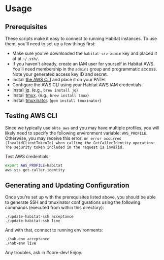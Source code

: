 # Usage

## Prerequisites

These scripts make it easy to connect to running Habitat instances. To use them, you'll need to set up a few things first:

* Make sure you've downloaded the `habitat-srv-admin` key and placed it at at `~/.ssh/`.
* If you haven't already, create an IAM user for yourself in Habitat AWS. You'll need membership in the `admins` group and programmatic access. Note your generated access key ID and secret.
* Install [the AWS CLI](https://docs.aws.amazon.com/cli/latest/userguide/cli-install-macos.html) and place it on your PATH.
* Configure the AWS CLI using your Habitat AWS IAM credentials.
* Install [jq](https://stedolan.github.io/jq/). (e.g., `brew install jq`)
* Install [tmux](https://github.com/tmux/tmux/wiki). (e.g., `brew install tmux`)
* Install [tmuxinator](https://github.com/tmuxinator/tmuxinator). (`gem install tmuxinator`)

## Testing AWS CLI

Since we typically use `okta_aws` and you may have multiple profiles, you will likely need to specify the following environment variable: `AWS_PROFILE`.
Otherwise, you may receive this error: `An error occurred (InvalidClientTokenId) when calling the GetCallerIdentity operation: The security token included in the request is invalid.`

Test AWS credentials:

```bash
export AWS_PROFILE=habitat
aws sts get-caller-identity
```

## Generating and Updating Configuration

Once you're set up with the prerequisites listed above, you should be able to generate SSH and tmuxinator configurations using the following commands (executed from within this directory):

```shell
./update-habitat-ssh acceptance
./update-habitat-ssh live
```

And with that, connect to running environments:

```shell
./hab-env acceptance
./hab-env live
```

Any troubles, ask in #core-dev! Enjoy.
